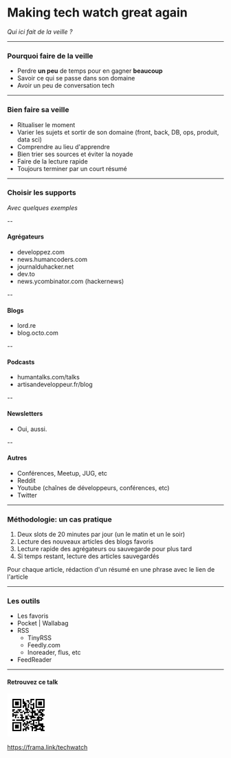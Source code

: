 <!-- .slide: data-background="#ff0000" -->

# Making tech watch great again 

_Qui ici fait de la veille ?_ <!-- .element: class="fragment" -->

---

### Pourquoi faire de la veille 

* Perdre **un peu** de temps pour en gagner **beaucoup** <!-- .element: class="fragment" -->
* Savoir ce qui se passe dans son domaine <!-- .element: class="fragment" -->
* Avoir un peu de conversation tech <!-- .element: class="fragment" -->

---

### Bien faire sa veille

* Ritualiser le moment <!-- .element: class="fragment" -->
* Varier les sujets et sortir de son domaine (front, back, DB, ops, produit, data sci) <!-- .element: class="fragment" -->
* Comprendre au lieu d'apprendre <!-- .element: class="fragment" -->
* Bien trier ses sources et éviter la noyade <!-- .element: class="fragment" -->
* Faire de la lecture rapide <!-- .element: class="fragment" -->
* Toujours terminer par un court résumé <!-- .element: class="fragment" -->

---

### Choisir les supports

_Avec quelques exemples_

--

#### Agrégateurs 

* developpez.com 
* news.humancoders.com
* journalduhacker.net
* dev.to
* news.ycombinator.com (hackernews)

--

#### Blogs

* lord.re
* blog.octo.com

--

#### Podcasts

* humantalks.com/talks
* artisandeveloppeur.fr/blog

--

#### Newsletters

* Oui, aussi.

--

#### Autres

* Conférences, Meetup, JUG, etc
* Reddit
* Youtube (chaînes de développeurs, conférences, etc)
* Twitter

---

### Méthodologie: un cas pratique

1. Deux slots de 20 minutes par jour (un le matin et un le soir) <!-- .element: class="fragment fade-in-then-semi-out" -->
2. Lecture des nouveaux articles des blogs favoris <!-- .element: class="fragment fade-in-then-semi-out" -->
3. Lecture rapide des agrégateurs ou sauvegarde pour plus tard <!-- .element: class="fragment fade-in-then-semi-out" -->
4. Si temps restant, lecture des articles sauvegardés <!-- .element: class="fragment fade-in-then-semi-out" -->

Pour chaque article, rédaction d'un résumé en une phrase avec le lien de l'article <!-- .element: class="fragment" -->

---

### Les outils

* Les favoris <!-- .element: class="fragment" -->
* Pocket | Wallabag <!-- .element: class="fragment" -->
* RSS <!-- .element: class="fragment" -->
    * TinyRSS
    * Feedly.com
    * Inoreader, flus, etc
* FeedReader <!-- .element: class="fragment" -->
    
---    

#### Retrouvez ce talk

![](img/qrcode.png)

https://frama.link/techwatch
